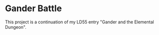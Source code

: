 # Gander Battle

This project is a continuation of my LD55 entry "Gander and the Elemental
Dungeon".
